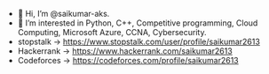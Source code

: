 - 👋 Hi, I’m @saikumar-aks.
- 👀 I’m interested in Python, C++, Competitive programming, Cloud Computing, Microsoft Azure, CCNA, Cybersecurity.
- stopstalk  -> https://www.stopstalk.com/user/profile/saikumar2613
- Hackerrank -> https://www.hackerrank.com/saikumar2613
- Codeforces -> https://codeforces.com/profile/saikumar2613


